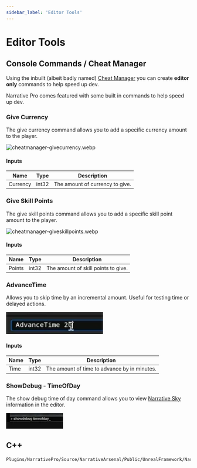 ```yaml
---
sidebar_label: 'Editor Tools'
---
```


# Editor Tools

## Console Commands / Cheat Manager

Using the inbuilt (albeit badly named) [Cheat Manager](https://benui.ca/unreal/cheatmanager/) you can create **editor only** commands to help speed up dev.

Narrative Pro comes featured with some built in commands to help speed up dev.

### Give Currency

The give currency command allows you to add a specific currency amount to the player.

![cheatmanager-givecurrency.webp](/img/pro/editor-tools/cheatmanager-givecurrency.webp)

#### Inputs

| Name        | Type                                   | Description                                                                                 |
|-------------|----------------------------------------|---------------------------------------------------------------------------------------------|
| Currency    | int32                                  | The amount of currency to give.                                                             |

### Give Skill Points

The give skill points command allows you to add a specific skill point amount to the player.

![cheatmanager-giveskillpoints.webp](/img/pro/editor-tools/cheatmanager-giveskillpoints.webp)

#### Inputs

| Name   | Type                                   | Description                         |
|--------|----------------------------------------|-------------------------------------|
| Points | int32                                  | The amount of skill points to give. |

### AdvanceTime

Allows you to skip time by an incremental amount. Useful for testing time or delayed actions.

![advance-time.webp](/img/pro/editor-tools/advance-time.webp)

#### Inputs

| Name | Type                                   | Description                                  |
|------|----------------------------------------|----------------------------------------------|
| Time | int32                                  | The amount of time to advance by in minutes. |

### ShowDebug - TimeOfDay

The show debug time of day command allows you to view [Narrative Sky](../narrative-sky/index.md) information in the editor.

![show-debug-time-of-day.webp](/img/pro/editor-tools/show-debug-time-of-day.webp)


## C++

```
Plugins/NarrativePro/Source/NarrativeArsenal/Public/UnrealFramework/NarrativeCheatManager.h
```
